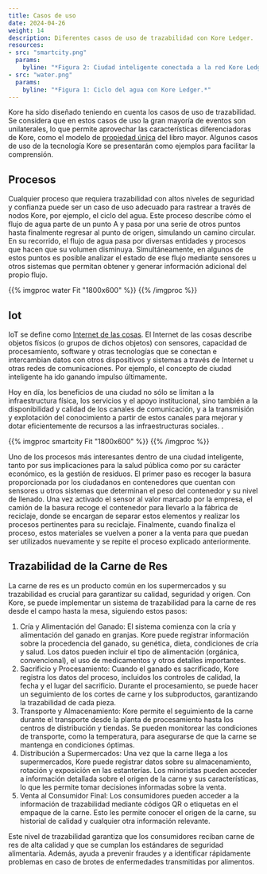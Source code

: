 ```yaml
---
title: Casos de uso
date: 2024-04-26
weight: 14
description: Diferentes casos de uso de trazabilidad con Kore Ledger.
resources:
- src: "smartcity.png"
  params: 
    byline: "*Figura 2: Ciudad inteligente conectada a la red Kore Ledger.*"
- src: "water.png"
  params: 
    byline: "*Figura 1: Ciclo del agua con Kore Ledger.*"
---
```

Kore ha sido diseñado teniendo en cuenta los casos de uso de trazabilidad. Se considera que en estos casos de uso la gran mayoría de eventos son unilaterales, lo que permite aprovechar las características diferenciadoras de Kore, como el modelo de [propiedad única](../../getting-started/concepts/subjects/_index.md#modelo-de-propiedad) del libro mayor. Algunos casos de uso de la tecnología Kore se presentarán como ejemplos para facilitar la comprensión.

## Procesos

Cualquier proceso que requiera trazabilidad con altos niveles de seguridad y confianza puede ser un caso de uso adecuado para rastrear a través de nodos Kore, por ejemplo, el ciclo del agua. Este proceso describe cómo el flujo de agua parte de un punto A y pasa por una serie de otros puntos hasta finalmente regresar al punto de origen, simulando un camino circular. En su recorrido, el flujo de agua pasa por diversas entidades y procesos que hacen que su volumen disminuya. Simultáneamente, en algunos de estos puntos es posible analizar el estado de ese flujo mediante sensores u otros sistemas que permitan obtener y generar información adicional del propio flujo.

{{% imgproc water Fit "1800x600" %}}
{{% /imgproc %}}

## Iot

IoT se define como [Internet de las cosas](https://en.wikipedia.org/wiki/Internet_of_things). El Internet de las cosas describe objetos físicos (o grupos de dichos objetos) con sensores, capacidad de procesamiento, software y otras tecnologías que se conectan e intercambian datos con otros dispositivos y sistemas a través de Internet u otras redes de comunicaciones. Por ejemplo, el concepto de ciudad inteligente ha ido ganando impulso últimamente.

Hoy en día, los beneficios de una ciudad no sólo se limitan a la infraestructura física, los servicios y el apoyo institucional, sino también a la disponibilidad y calidad de los canales de comunicación, y a la transmisión y explotación del conocimiento a partir de estos canales para mejorar y dotar eficientemente de recursos a las infraestructuras sociales. .

{{% imgproc smartcity Fit "1800x600" %}}
{{% /imgproc %}}

Uno de los procesos más interesantes dentro de una ciudad inteligente, tanto por sus implicaciones para la salud pública como por su carácter económico, es la gestión de residuos. El primer paso es recoger la basura proporcionada por los ciudadanos en contenedores que cuentan con sensores u otros sistemas que determinan el peso del contenedor y su nivel de llenado. Una vez activado el sensor al valor marcado por la empresa, el camión de la basura recoge el contenedor para llevarlo a la fábrica de reciclaje, donde se encargan de separar estos elementos y realizar los procesos pertinentes para su reciclaje. Finalmente, cuando finaliza el proceso, estos materiales se vuelven a poner a la venta para que puedan ser utilizados nuevamente y se repite el proceso explicado anteriormente.

## Trazabilidad de la Carne de Res
La carne de res es un producto común en los supermercados y su trazabilidad es crucial para garantizar su calidad, seguridad y origen. Con Kore, se puede implementar un sistema de trazabilidad para la carne de res desde el campo hasta la mesa, siguiendo estos pasos:

1. Cría y Alimentación del Ganado: El sistema comienza con la cría y alimentación del ganado en granjas. Kore puede registrar información sobre la procedencia del ganado, su genética, dieta, condiciones de cría y salud. Los datos pueden incluir el tipo de alimentación (orgánica, convencional), el uso de medicamentos y otros detalles importantes.
2. Sacrificio y Procesamiento: Cuando el ganado es sacrificado, Kore registra los datos del proceso, incluidos los controles de calidad, la fecha y el lugar del sacrificio. Durante el procesamiento, se puede hacer un seguimiento de los cortes de carne y los subproductos, garantizando la trazabilidad de cada pieza.
3. Transporte y Almacenamiento: Kore permite el seguimiento de la carne durante el transporte desde la planta de procesamiento hasta los centros de distribución y tiendas. Se pueden monitorear las condiciones de transporte, como la temperatura, para asegurarse de que la carne se mantenga en condiciones óptimas.
4. Distribución a Supermercados: Una vez que la carne llega a los supermercados, Kore puede registrar datos sobre su almacenamiento, rotación y exposición en las estanterías. Los minoristas pueden acceder a información detallada sobre el origen de la carne y sus características, lo que les permite tomar decisiones informadas sobre la venta.
5. Venta al Consumidor Final: Los consumidores pueden acceder a la información de trazabilidad mediante códigos QR o etiquetas en el empaque de la carne. Esto les permite conocer el origen de la carne, su historial de calidad y cualquier otra información relevante.


Este nivel de trazabilidad garantiza que los consumidores reciban carne de res de alta calidad y que se cumplan los estándares de seguridad alimentaria. Además, ayuda a prevenir fraudes y a identificar rápidamente problemas en caso de brotes de enfermedades transmitidas por alimentos.
